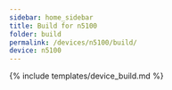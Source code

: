 ```yaml
---
sidebar: home_sidebar
title: Build for n5100
folder: build
permalink: /devices/n5100/build/
device: n5100
---
```

{% include templates/device_build.md %}
